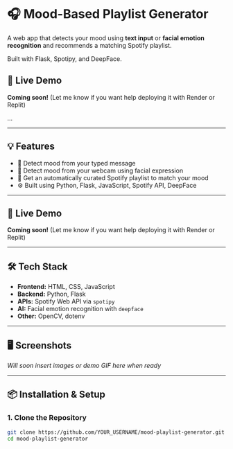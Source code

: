 # 🎧 Mood-Based Playlist Generator

A web app that detects your mood using **text input** or **facial emotion recognition** and recommends a matching Spotify playlist.

Built with Flask, Spotipy, and DeepFace.

## 🚀 Live Demo

**Coming soon!** (Let me know if you want help deploying it with Render or Replit)

...

---

## 💡 Features

- 🧠 Detect mood from your typed message
- 📸 Detect mood from your webcam using facial expression
- 🎵 Get an automatically curated Spotify playlist to match your mood
- ⚙️ Built using Python, Flask, JavaScript, Spotify API, DeepFace

---

## 🚀 Live Demo

**Coming soon!** (Let me know if you want help deploying it with Render or Replit)

---

## 🛠️ Tech Stack

- **Frontend:** HTML, CSS, JavaScript
- **Backend:** Python, Flask
- **APIs:** Spotify Web API via `spotipy`
- **AI:** Facial emotion recognition with `deepface`
- **Other:** OpenCV, dotenv

---

## 🖥️ Screenshots

*Will soon insert images or demo GIF here when ready*

---

## 📦 Installation & Setup

### 1. Clone the Repository
```bash
git clone https://github.com/YOUR_USERNAME/mood-playlist-generator.git
cd mood-playlist-generator
